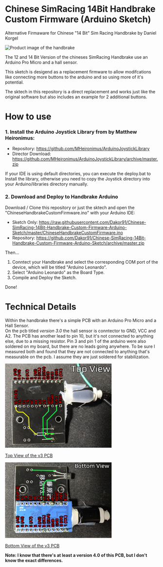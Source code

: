 # Chinese SimRacing 14Bit Handbrake Custom Firmware (Arduino Sketch)
Alternative Firmaware for Chinese "14 Bit" Sim Racing Handbrake by Daniel Korgel

<img src="https://i.imgur.com/D5v82bh.jpg" width="350" alt="Product image of the handbrake">

The 12 and 14 Bit Version of the chineses SimRacing Handbrake use an Arduino Pro Micro and a hall sensor.

This sketch is desigend as a replacement firmware to allow modifcations like connecting more buttons to the arduino and so using more of it's potential.

The sktech in this repository is a direct replacement and works just like the original software but also includes an example for 2 additional buttons.


# How to use

### 1. Install the Arduino Joystick Library from by Matthew Heironimus:

* Repository: https://github.com/MHeironimus/ArduinoJoystickLibrary
* Director Download: https://github.com/MHeironimus/ArduinoJoystickLibrary/archive/master.zip

If your IDE is using default directories, you can execute the deploy.bat to Install the library, otherwise you need to copy the Joystick directory into your Arduino/libraries directory manually.

### 2. Download and Deploy to Handbrake Arduino

Download / Clone this repository or just the sktech and open the "ChineseHandbrakeCustomFirmware.ino" with your Arduino IDE:

* Sketch Only: https://raw.githubusercontent.com/Dakor91/Chinese-SimRacing-14Bit-Handbrake-Custom-Firmware-Arduino-Sketch/master/ChineseHandbrakeCustomFirmware.ino
* Repository: https://github.com/Dakor91/Chinese-SimRacing-14Bit-Handbrake-Custom-Firmware-Arduino-Sketch/archive/master.zip

Then...
1. Conntect your Handbrake and select the corresponding COM port of the device, which will be titled "Arduino Leonardo".
1. Select "Arduino Leonardo" as the Board Type. 
1. Compile and Deploy the Sketch. 

Done! 


# Technical Details

Within the handbrake there's a simple PCB with an Arduino Pro Micro and a Hall Sensor. \
On the pcb titled *version 3.0* the hall sensor is conntector to GND, VCC and A2. The PCB has another lead to pin 10, but it's not connected to anything else, due to a missing resistor.
Pin 3 and pin 1 of the arduino were also soldered on my board, but there are no leads going anywhere. To be sure I measured both and found that they are not connected to anything that's measurable on the pcb. I assume they are just soldered for stabilization.

<img src="14bit%20v3%20images/pcb_v3_top_anot.jpg?raw=true" width="350" alt="Top View of the v3 PCB"/>

[Top View of the v3 PCB](14bit%20v3%20images/pcb_v3_top_anot.jpg?raw=true "Top View of the v3 PCB")

<img src="14bit%20v3%20images/pcb_v3_bottom_anot.jpg?raw=true" width="350" alt="Bottom View of the v3 PCB"/>

[Bottom View of the v3 PCB](14bit%20v3%20images/pcb_v3_bottom_anot.jpg?raw=true "Bottom View of the v3 PCB")

**Note: I know that there's at least a version 4.0 of this PCB, but I don't know the exact differences.**
